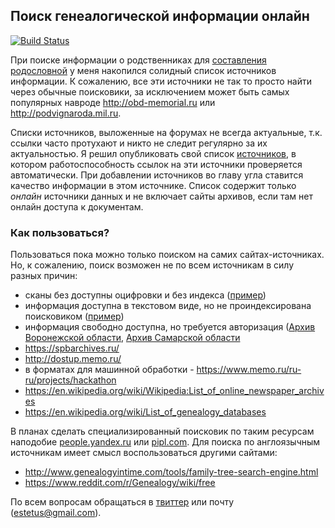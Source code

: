 ## Поиск генеалогической информации онлайн

[![Build Status](https://travis-ci.org/ligurio/open-history-data.svg?branch=master)](https://travis-ci.org/ligurio/open-history-data)

При поиске информации о родственниках для
[составления родословной](https://bronevichok.ru/blog/2014/04/03/genealogic-tree.html)
у меня накопился солидный список источников информации.
К сожалению, все эти источники не так то просто найти через обычные поисковики,
за исключением может быть самых популярных навроде <http://obd-memorial.ru> или <http://podvignaroda.mil.ru>.

Списки источников, выложенные на форумах не всегда актуальные, т.к. ссылки часто
протухают и никто не следит регулярно за их актуальностью. Я решил опубликовать
свой список [источников](sources-ru.md), в котором работоспособность
ссылок на эти источники проверяется автоматически. При добавлении источников во
главу угла ставится качество информации в этом источнике. Список содержит только
_онлайн_ источники данных и не включает сайты архивов, если там нет онлайн доступа к документам.

### Как пользоваться?

Пользоваться пока можно только поиском на самих сайтах-источниках.
Но, к сожалению, поиск возможен не по всем источникам в силу разных причин:
- сканы без доступны оцифровки и без индекса ([пример](http://digi.narc.fi/digi/view.ka?kuid=4925743))
- информация доступна в текстовом виде, но не проиндексирована поисковиком ([пример](http://edoclib.gasrb.ru/))
- информация свободно доступна, но требуется авторизация ([Архив Воронежской области](http://92.244.225.225:8082/),
[Архив Самарской области](http://cgaso.regsamarh.ru/)
- https://spbarchives.ru/
- http://dostup.memo.ru/
- в форматах для машинной обработки - https://www.memo.ru/ru-ru/projects/hackathon
- https://en.wikipedia.org/wiki/Wikipedia:List_of_online_newspaper_archives
- https://en.wikipedia.org/wiki/List_of_genealogy_databases

В планах сделать специализированный поисковик
по таким ресурсам наподобие [people.yandex.ru](http://people.yandex.ru) или [pipl.com](https://pipl.com/).
Для поиска по англоязычным источникам имеет смысл воспользоваться другими сайтами:

* http://www.genealogyintime.com/tools/family-tree-search-engine.html
* https://www.reddit.com/r/Genealogy/wiki/free

По всем вопросам обращаться в [твиттер](https://twitter.com/estet) или почту (estetus@gmail.com).
